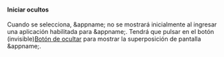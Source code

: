 #### Iniciar ocultos
Cuando se selecciona, &appname; no se mostrará inicialmente al ingresar una aplicación habilitada para &appname;. Tendrá que pulsar en el botón (invisible)[Botón de ocultar](/buttons#button_hide) para mostrar la superposición de pantalla &appname;.
